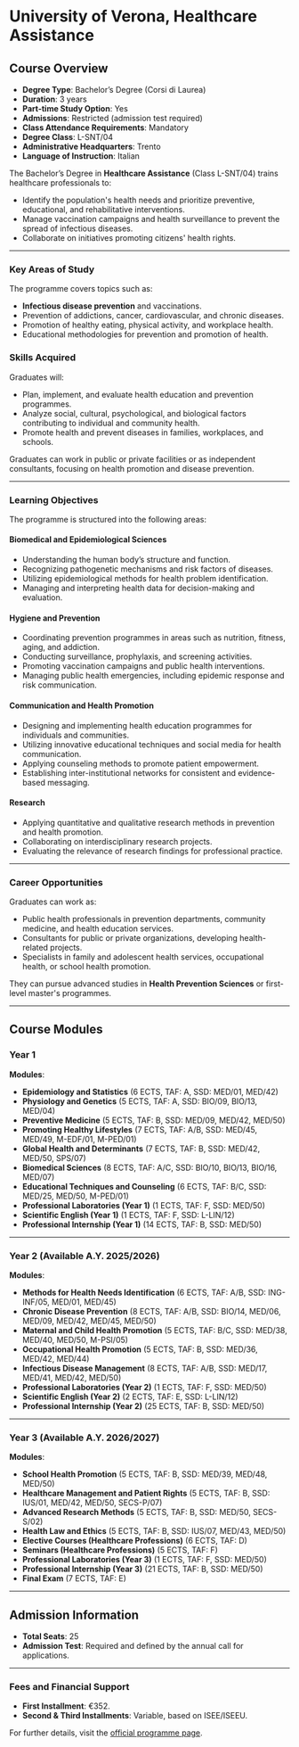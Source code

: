 # University of Verona, Healthcare Assistance

## Course Overview 

- **Degree Type**: Bachelor’s Degree (Corsi di Laurea)  
- **Duration**: 3 years  
- **Part-time Study Option**: Yes  
- **Admissions**: Restricted (admission test required)  
- **Class Attendance Requirements**: Mandatory  
- **Degree Class**: L-SNT/04  
- **Administrative Headquarters**: Trento  
- **Language of Instruction**: Italian  

The Bachelor’s Degree in **Healthcare Assistance** (Class L-SNT/04) trains healthcare professionals to:  
- Identify the population's health needs and prioritize preventive, educational, and rehabilitative interventions.  
- Manage vaccination campaigns and health surveillance to prevent the spread of infectious diseases.  
- Collaborate on initiatives promoting citizens' health rights.  

---

### Key Areas of Study 
The programme covers topics such as:  
- **Infectious disease prevention** and vaccinations.  
- Prevention of addictions, cancer, cardiovascular, and chronic diseases.  
- Promotion of healthy eating, physical activity, and workplace health.  
- Educational methodologies for prevention and promotion of health.  

### Skills Acquired 
Graduates will:  
- Plan, implement, and evaluate health education and prevention programmes.  
- Analyze social, cultural, psychological, and biological factors contributing to individual and community health.  
- Promote health and prevent diseases in families, workplaces, and schools.  

Graduates can work in public or private facilities or as independent consultants, focusing on health promotion and disease prevention.  

---

### Learning Objectives  
The programme is structured into the following areas:  

#### Biomedical and Epidemiological Sciences
- Understanding the human body’s structure and function.  
- Recognizing pathogenetic mechanisms and risk factors of diseases.  
- Utilizing epidemiological methods for health problem identification.  
- Managing and interpreting health data for decision-making and evaluation.  

#### Hygiene and Prevention 
- Coordinating prevention programmes in areas such as nutrition, fitness, aging, and addiction.  
- Conducting surveillance, prophylaxis, and screening activities.  
- Promoting vaccination campaigns and public health interventions.  
- Managing public health emergencies, including epidemic response and risk communication.  

#### Communication and Health Promotion 
- Designing and implementing health education programmes for individuals and communities.  
- Utilizing innovative educational techniques and social media for health communication.  
- Applying counseling methods to promote patient empowerment.  
- Establishing inter-institutional networks for consistent and evidence-based messaging.  

#### Research 
- Applying quantitative and qualitative research methods in prevention and health promotion.  
- Collaborating on interdisciplinary research projects.  
- Evaluating the relevance of research findings for professional practice.  

---

### Career Opportunities  
Graduates can work as:  
- Public health professionals in prevention departments, community medicine, and health education services.  
- Consultants for public or private organizations, developing health-related projects.  
- Specialists in family and adolescent health services, occupational health, or school health promotion.  

They can pursue advanced studies in **Health Prevention Sciences** or first-level master's programmes.  

---

## Course Modules

### Year 1  
**Modules**:  
- **Epidemiology and Statistics** (6 ECTS, TAF: A, SSD: MED/01, MED/42)  
- **Physiology and Genetics** (5 ECTS, TAF: A, SSD: BIO/09, BIO/13, MED/04)  
- **Preventive Medicine** (5 ECTS, TAF: B, SSD: MED/09, MED/42, MED/50)  
- **Promoting Healthy Lifestyles** (7 ECTS, TAF: A/B, SSD: MED/45, MED/49, M-EDF/01, M-PED/01)  
- **Global Health and Determinants** (7 ECTS, TAF: B, SSD: MED/42, MED/50, SPS/07)  
- **Biomedical Sciences** (8 ECTS, TAF: A/C, SSD: BIO/10, BIO/13, BIO/16, MED/07)  
- **Educational Techniques and Counseling** (6 ECTS, TAF: B/C, SSD: MED/25, MED/50, M-PED/01)  
- **Professional Laboratories (Year 1)** (1 ECTS, TAF: F, SSD: MED/50)  
- **Scientific English (Year 1)** (1 ECTS, TAF: F, SSD: L-LIN/12)  
- **Professional Internship (Year 1)** (14 ECTS, TAF: B, SSD: MED/50)  

---

### Year 2 (Available A.Y. 2025/2026)  
**Modules**:  
- **Methods for Health Needs Identification** (6 ECTS, TAF: A/B, SSD: ING-INF/05, MED/01, MED/45)  
- **Chronic Disease Prevention** (8 ECTS, TAF: A/B, SSD: BIO/14, MED/06, MED/09, MED/42, MED/45, MED/50)  
- **Maternal and Child Health Promotion** (5 ECTS, TAF: B/C, SSD: MED/38, MED/40, MED/50, M-PSI/05)  
- **Occupational Health Promotion** (5 ECTS, TAF: B, SSD: MED/36, MED/42, MED/44)  
- **Infectious Disease Management** (8 ECTS, TAF: A/B, SSD: MED/17, MED/41, MED/42, MED/50)  
- **Professional Laboratories (Year 2)** (1 ECTS, TAF: F, SSD: MED/50)  
- **Scientific English (Year 2)** (2 ECTS, TAF: E, SSD: L-LIN/12)  
- **Professional Internship (Year 2)** (25 ECTS, TAF: B, SSD: MED/50)  

---

### Year 3 (Available A.Y. 2026/2027)  
**Modules**:  
- **School Health Promotion** (5 ECTS, TAF: B, SSD: MED/39, MED/48, MED/50)  
- **Healthcare Management and Patient Rights** (5 ECTS, TAF: B, SSD: IUS/01, MED/42, MED/50, SECS-P/07)  
- **Advanced Research Methods** (5 ECTS, TAF: B, SSD: MED/50, SECS-S/02)  
- **Health Law and Ethics** (5 ECTS, TAF: B, SSD: IUS/07, MED/43, MED/50)  
- **Elective Courses (Healthcare Professions)** (6 ECTS, TAF: D)  
- **Seminars (Healthcare Professions)** (5 ECTS, TAF: F)  
- **Professional Laboratories (Year 3)** (1 ECTS, TAF: F, SSD: MED/50)  
- **Professional Internship (Year 3)** (21 ECTS, TAF: B, SSD: MED/50)  
- **Final Exam** (7 ECTS, TAF: E)  

---

## Admission Information

- **Total Seats**: 25  
- **Admission Test**: Required and defined by the annual call for applications.  

---

### **Fees and Financial Support**  
- **First Installment**: €352.  
- **Second & Third Installments**: Variable, based on ISEE/ISEEU.  

For further details, visit the [official programme page](https://www.univr.it).  
